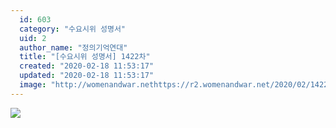 ```yaml
---
  id: 603
  category: "수요시위 성명서"
  uid: 2
  author_name: "정의기억연대"
  title: "[수요시위 성명서] 1422차"
  created: "2020-02-18 11:53:17"
  updated: "2020-02-18 11:53:17"
  image: "http://womenandwar.nethttps://r2.womenandwar.net/2020/02/1422%EC%B0%A8_%EC%A0%95%EC%9D%98%EB%8B%B9-%EC%97%AC%EC%84%B1%EC%9C%84%EC%9B%90%ED%9A%8C002.jpg"
---
```

![](http://womenandwar.nethttps://r2.womenandwar.net/2020/02/1422%EC%B0%A8_%EC%A0%95%EC%9D%98%EB%8B%B9-%EC%97%AC%EC%84%B1%EC%9C%84%EC%9B%90%ED%9A%8C002.jpg)
